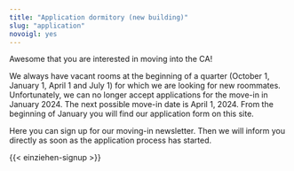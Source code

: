 ```yaml
---
title: "Application dormitory (new building)"
slug: "application"
novoigl: yes
---
```


<p>Awesome that you are interested in moving into the CA!

We always have vacant rooms at the beginning of a quarter (October 1, January 1, April 1 and July 1) for which we are looking for new roommates. Unfortunately, we can no longer accept applications for the move-in in January 2024. The next possible move-in date is April 1, 2024. From the beginning of January you will find our application form on this site.

Here you can sign up for our moving-in newsletter. Then we will inform you directly as soon as the application process has started.</p>

{{< einziehen-signup >}}
